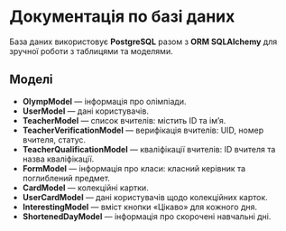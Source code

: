 # Документація по базі даних

База даних використовує **PostgreSQL** разом з **ORM SQLAlchemy** для зручної роботи з таблицями та моделями.

## Моделі

- **OlympModel** — інформація про олімпіади.
- **UserModel** — дані користувачів.
- **TeacherModel** — список вчителів: містить ID та ім’я.
- **TeacherVerificationModel** — верифікація вчителів: UID, номер вчителя, статус.
- **TeacherQualificationModel** — кваліфікації вчителів: ID вчителя та назва кваліфікації.
- **FormModel** — інформація про класи: класний керівник та поглиблений предмет.
- **CardModel** — колекційні картки.
- **UserCardModel** — дані користувачів щодо колекційних карток.
- **InterestingModel** — вміст кнопки «Цікаво» для кожного дня.
- **ShortenedDayModel** — інформація про скорочені навчальні дні.
